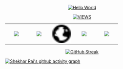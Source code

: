 <p align='center'>
      <a href="https://github.com/shekharrai">
            <img alt="Hello World" src="https://image.flaticon.com/icons/png/512/4666/4666748.png" width='70px' height='70px'>
      </a>
</p>
<p align='center'>
      <a href="https://github.com/shekharrai">
            <img alt="VIEWS" src="https://komarev.com/ghpvc/?username=shekharrai&label=PROFILE+VIEWS&color=red&style=flat-square">
      </a>
</p>
<table width="100" align='center'>
<tr>
    <td align='center' width="60">
        <a href="https://stackoverflow.com/users/5788486/shekhar-rai?tab=profile/"><img src="https://image.flaticon.com/icons/png/512/2111/2111628.png" width="60"></a>
    </td>
    <td align='center' width="60">
        <a href="https://www.linkedin.com/in/shekhar-rai-563b79176/"><img src="https://image.flaticon.com/icons/svg/2111/2111465.svg" width="60"></a>
    </td>
    <td align='center' width="60">
        <a href="https://shekharrai.github.io/"><img src="https://raw.githubusercontent.com/iconic/open-iconic/master/svg/globe.svg"  width="60"></a>
    </td>
    <td align='center' width="60">
        <a href="https://twitter.com/ShekkarRai"><img src="https://image.flaticon.com/icons/svg/2111/2111703.svg" width="60"></a>
    </td>
    <td align='center' width="60">
        <a href="https://www.facebook.com/shekkar.raee.3/"><img src="https://image.flaticon.com/icons/png/512/1409/1409943.png" width="60"></a>
    </td>
</tr>
</table>

<div align='center'>
  
  [![GitHub Streak](https://github-readme-streak-stats.herokuapp.com/?user=foo290&theme=dark)](https://git.io/streak-stats)

</div>

[![Shekhar Rai's github activity graph](https://activity-graph.herokuapp.com/graph?username=shekharrai&theme=react-dark)](https://github.com/ashutosh00710/github-readme-activity-graph)
